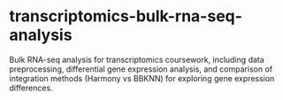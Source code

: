 # transcriptomics-bulk-rna-seq-analysis
Bulk RNA-seq analysis for transcriptomics coursework, including data preprocessing, differential gene expression analysis, and comparison of integration methods (Harmony vs BBKNN) for exploring gene expression differences.
